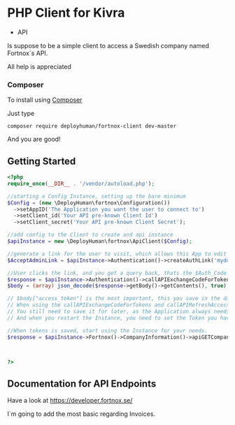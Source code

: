 # PHP Client for Kivra

- API

Is suppose to be a simple client to access a Swedish company named Fortnox´s API.

All help is appreciated


### Composer

To install using [Composer](http://getcomposer.org/)

Just type 

`composer require deployhuman/fortnox-client dev-master`

And you are good!


## Getting Started


```php
<?php
require_once(__DIR__ . '/vendor/autoload.php');

//starting a Config Instance, setting up the bare minimum
$Config = (new \DeployHuman\fortnox\Configuration())
  ->setAppID('The Application you want the user to connect to')
  ->setClient_id('Your API pre-known Client Id')
  ->setClient_secret('Your API pre-known Client Secret');

//add config to the Client to create and api instance
$apiInstance = new \DeployHuman\fortnox\ApiClient($Config);

//generate a link for the user to visit, which allows this App to edit the Fortnox Account.
$AcceptAdminLink = $apiInstance->Authentication()->createAuthLink('mydomain.com/Validation','bookkeeping%20companyinformation');

//User clicks the link, and you get a query back, thats the $Auth_Code which you use to get Full tokens
$response = $apiInstance->Authentication()->callAPIExchangeCodeForTokens($Auth_Code);
$body = (array) json_decode($response->getBody()->getContents(), true);

// $body["access_token"] is the most important, this you save in the database.
// When using the callAPIExchangeCodeForTokens and callAPIRefreshAccessToken it will automaticly set the Token from that response to the ApiInstance itself.
// You still need to save it for later, as the Application always needs the latest to function.
// And when you restart the Instance, you need to set the Token you have saved. Otherwise needs to Use link again.

//When tokens is saved, start using the Instance for your needs.
$response = $apiInstance->Fortnox()->CompanyInformation()->apiGETCompanyInformation();



?>

```

## Documentation for API Endpoints

Have a look at https://developer.fortnox.se/ 

I´m going to add the most basic regarding Invoices.
 